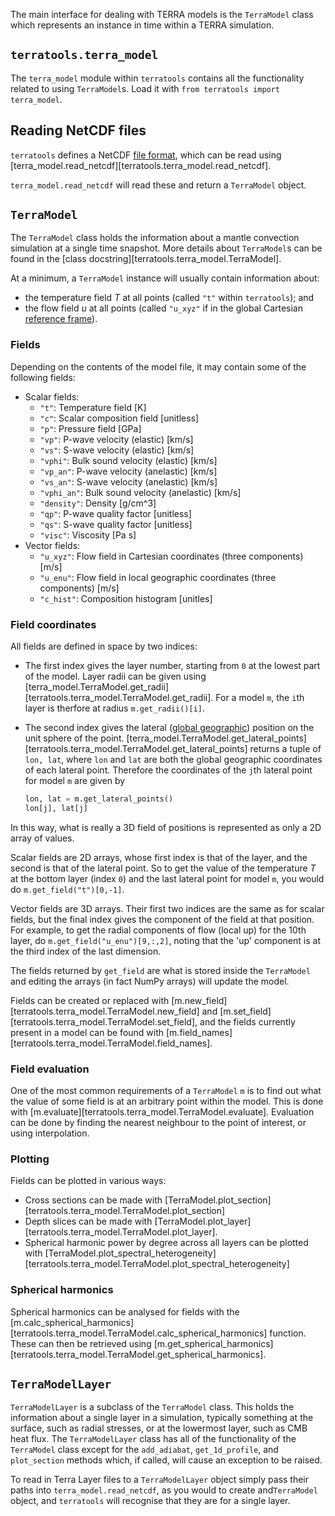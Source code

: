 The main interface for dealing with TERRA models is the `TerraModel` class
which represents an instance in time within a TERRA simulation.

## `terratools.terra_model`

The `terra_model` module within `terratools` contains all the functionality
related to using `TerraModel`s.  Load it with
`from terratools import terra_model`.

## Reading NetCDF files
`terratools` defines a NetCDF [file format](file_formats.md), which can be
read using [terra_model.read_netcdf][terratools.terra_model.read_netcdf].

`terra_model.read_netcdf` will read these and return a `TerraModel` object.

## `TerraModel`
The `TerraModel` class holds the information about a mantle convection
simulation at a single time snapshot.  More details about `TerraModel`s can
be found in the [class docstring][terratools.terra_model.TerraModel].

At a minimum, a `TerraModel` instance will usually contain information about:
- the temperature field $T$ at all points (called `"t"` within `terratools`); and
- the flow field $u$ at all points (called `"u_xyz"` if in the global Cartesian
  [reference frame](reference_frames.md)).

### Fields
Depending on the contents of the model file, it may contain some of the
following fields:

* Scalar fields:
  - `"t"`: Temperature field [K]
  - `"c"`: Scalar composition field [unitless]
  - `"p"`: Pressure field [GPa]
  - `"vp"`: P-wave velocity (elastic) [km/s]
  - `"vs"`: S-wave velocity (elastic) [km/s]
  - `"vphi"`: Bulk sound velocity (elastic) [km/s]
  - `"vp_an"`: P-wave velocity (anelastic) [km/s]
  - `"vs_an"`: S-wave velocity (anelastic) [km/s]
  - `"vphi_an"`: Bulk sound velocity (anelastic) [km/s]
  - `"density"`: Density [g/cm^3]
  - `"qp"`: P-wave quality factor [unitless]
  - `"qs"`: S-wave quality factor [unitless]
  - `"visc"`: Viscosity [Pa s]
* Vector fields:
  - `"u_xyz"`: Flow field in Cartesian coordinates (three components) [m/s]
  - `"u_enu"`: Flow field in local geographic coordinates (three components) [m/s]
  - `"c_hist"`: Composition histogram [unitles]

### Field coordinates
All fields are defined in space by two indices:

- The first index gives the layer number, starting from `0` at the lowest part of
  the model.  Layer radii can be given using
  [terra_model.TerraModel.get_radii][terratools.terra_model.TerraModel.get_radii].
  For a model `m`, the `i`th layer is therfore at radius `m.get_radii()[i]`.
- The second index gives the lateral
  ([global geographic](reference_frames.md#Global-geographic)) position on the unit
  sphere of the point.
  [terra_model.TerraModel.get_lateral_points][terratools.terra_model.TerraModel.get_lateral_points]
  returns a tuple of `lon, lat`, where `lon` and `lat` are both the global
  geographic coordinates of each lateral point.  Therefore the coordinates of
  the `j`th lateral point for model `m` are given by
  
  ```python
  lon, lat = m.get_lateral_points()
  lon[j], lat[j]
  ```

In this way, what is really a 3D field of positions is represented as only a
2D array of values.

Scalar fields are 2D arrays, whose first index is that of the layer, and the second
is that of the lateral point.  So to get the value of the temperature $T$ at
the bottom layer (index `0`) and the last lateral point for model `m`, you would do
`m.get_field("t")[0,-1]`.

Vector fields are 3D arrays.  Their first two indices are the same as for scalar
fields, but the final index gives the component of the field at that position.
For example, to get the radial components of flow (local up) for the 10th layer,
do `m.get_field("u_enu")[9,:,2]`, noting that the 'up' component is at the third
index of the last dimension.

The fields returned by `get_field` are what is stored inside the `TerraModel`
and editing the arrays (in fact NumPy arrays) will update the model.

Fields can be created or replaced with
[m.new_field][terratools.terra_model.TerraModel.new_field] and
[m.set_field][terratools.terra_model.TerraModel.set_field], and the fields
currently present in a model can be found with
[m.field_names][terratools.terra_model.TerraModel.field_names].

### Field evaluation
One of the most common requirements of a `TerraModel` `m` is to find out what the
value of some field is at an arbitrary point within the model.  This is done
with [m.evaluate][terratools.terra_model.TerraModel.evaluate].  Evaluation
can be done by finding the nearest neighbour to the point of interest, or using
interpolation.

### Plotting
Fields can be plotted in various ways:

- Cross sections can be made with [TerraModel.plot_section][terratools.terra_model.TerraModel.plot_section]
- Depth slices can be made with [TerraModel.plot_layer][terratools.terra_model.TerraModel.plot_layer].
- Spherical harmonic power by degree across all layers can be plotted with
  [TerraModel.plot_spectral_heterogeneity][terratools.terra_model.TerraModel.plot_spectral_heterogeneity]

### Spherical harmonics
Spherical harmonics can be analysed for fields with the
[m.calc_spherical_harmonics][terratools.terra_model.TerraModel.calc_spherical_harmonics]
function.  These can then be retrieved using
[m.get_spherical_harmonics][terratools.terra_model.TerraModel.get_spherical_harmonics].

## `TerraModelLayer`

`TerraModelLayer` is a subclass of the `TerraModel` class. This holds the information about a single
layer in a simulation, typically something at the surface, such as radial stresses, or at the lowermost
layer, such as CMB heat flux. The `TerraModelLayer` class has all of the functionality of the `TerraModel`
class except for the `add_adiabat`, `get_1d_profile`, and `plot_section` methods which, if called, will
cause an exception to be raised.

To read in Terra Layer files to a `TerraModelLayer` object simply pass their paths into 
`terra_model.read_netcdf`, as you would to create and`TerraModel` object, and `terratools` will recognise
that they are for a single layer. 


